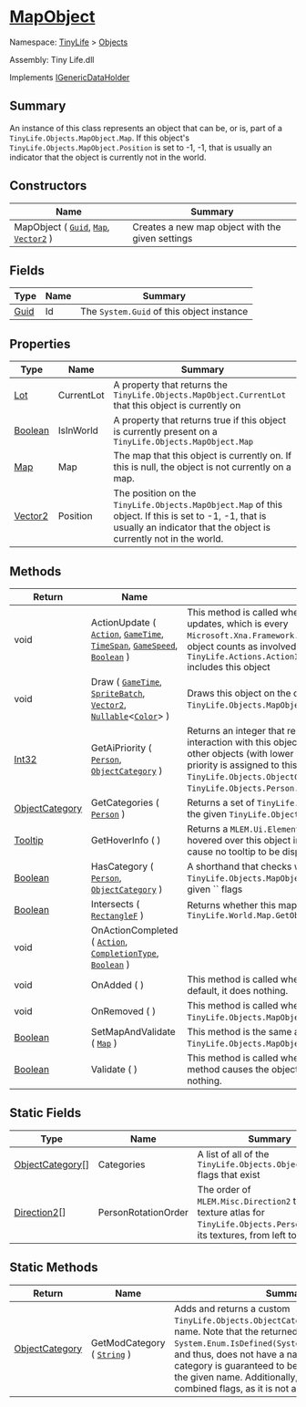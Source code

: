 # [MapObject](./MapObject.md)

Namespace: [TinyLife]() > [Objects]()

Assembly: Tiny Life.dll

Implements [IGenericDataHolder](./MapObject.md)

## Summary
An instance of this class represents an object that can be, or is, part of a `TinyLife.Objects.MapObject.Map`.  If this object's `TinyLife.Objects.MapObject.Position` is set to -1, -1, that is usually an indicator that the object is currently not in the world.

## Constructors

| Name | Summary | 
| --- | --- | 
| MapObject ( [`Guid`](https://docs.microsoft.com/en-us/dotnet/api/System.Guid), [`Map`](./../World/Map.md), [`Vector2`](./MapObject.md) ) | Creates a new map object with the given settings | 


## Fields

| Type | Name | Summary | 
| --- | --- | --- | 
| [Guid](https://docs.microsoft.com/en-us/dotnet/api/System.Guid) | Id | The `System.Guid` of this object instance | 


## Properties

| Type | Name | Summary | 
| --- | --- | --- | 
| [Lot](./../World/Lot.md) | CurrentLot | A property that returns the `TinyLife.Objects.MapObject.CurrentLot` that this object is currently on | 
| [Boolean](https://docs.microsoft.com/en-us/dotnet/api/System.Boolean) | IsInWorld | A property that returns true if this object is currently present on a `TinyLife.Objects.MapObject.Map` | 
| [Map](./../World/Map.md) | Map | The map that this object is currently on.  If this is null, the object is not currently on a map. | 
| [Vector2](./MapObject.md) | Position | The position on the `TinyLife.Objects.MapObject.Map` of this object.  If this is set to -1, -1, that is usually an indicator that the object is currently not in the world. | 


## Methods

| Return | Name | Summary | 
| --- | --- | --- | 
| void | ActionUpdate ( [`Action`](./../Actions/Action.md), [`GameTime`](./MapObject.md), [`TimeSpan`](https://docs.microsoft.com/en-us/dotnet/api/System.TimeSpan), [`GameSpeed`](./../GameSpeed.md), [`Boolean`](https://docs.microsoft.com/en-us/dotnet/api/System.Boolean) ) | This method is called when an `TinyLife.Actions.Action` that this object is involved in updates, which is every `Microsoft.Xna.Framework.Game.Update(Microsoft.Xna.Framework.GameTime)` frame.  This object counts as involved in the action if its `TinyLife.Actions.ActionInfo`'s `TinyLife.Actions.ActionInfo.GetInvolvedObjects``1(TinyLife.Objects.ObjectCategory)` includes this object | 
| void | Draw ( [`GameTime`](./MapObject.md), [`SpriteBatch`](./MapObject.md), [`Vector2`](./MapObject.md), [`Nullable`](https://docs.microsoft.com/en-us/dotnet/api/System.Nullable-1)\<[`Color`](./MapObject.md)> ) | Draws this object on the current `TinyLife.Objects.MapObject.Map`, at the current `TinyLife.Objects.MapObject.Position`. | 
| [Int32](https://docs.microsoft.com/en-us/dotnet/api/System.Int32) | GetAiPriority ( [`Person`](./Person.md), [`ObjectCategory`](./ObjectCategory.md) ) | Returns an integer that represents a priority for the `TinyLife.Objects.PersonAi`'s interaction with this object.  A higher priority means that this object will be picked over other objects (with lower priority).  The default return value is 0, meaning that no special priority is assigned to this object.  For any `TinyLife.Objects.Furniture` with the `TinyLife.Objects.ObjectCategory.Bed` category that is the person's `TinyLife.Objects.Person.LastBedSleptIn`, 10 is returned. | 
| [ObjectCategory](./ObjectCategory.md) | GetCategories ( [`Person`](./Person.md) ) | Returns a set of `TinyLife.Objects.ObjectCategory` flags that this object has, based on the given `TinyLife.Objects.Person`. | 
| [Tooltip](./MapObject.md) | GetHoverInfo (  ) | Returns a `MLEM.Ui.Elements.Tooltip` object that is displayed whenever the mouse is hovered over this object in the world.  By default, this method returns null, which will cause no tooltip to be displayed. | 
| [Boolean](https://docs.microsoft.com/en-us/dotnet/api/System.Boolean) | HasCategory ( [`Person`](./Person.md), [`ObjectCategory`](./ObjectCategory.md) ) | A shorthand that checks whether `TinyLife.Objects.MapObject.GetCategories(TinyLife.Objects.Person)` overlaps with the given `` flags | 
| [Boolean](https://docs.microsoft.com/en-us/dotnet/api/System.Boolean) | Intersects ( [`RectangleF`](./MapObject.md) ) | Returns whether this map object intersects with the given rectangle.  This is used for `TinyLife.World.Map.GetObjects``1(MLEM.Misc.RectangleF)` | 
| void | OnActionCompleted ( [`Action`](./../Actions/Action.md), [`CompletionType`](./MapObject.md), [`Boolean`](https://docs.microsoft.com/en-us/dotnet/api/System.Boolean) ) |  | 
| void | OnAdded (  ) | This method is called when this object is added to a `TinyLife.Objects.MapObject.Map`.  By default, it does nothing. | 
| void | OnRemoved (  ) | This method is called when this object is removed from a `TinyLife.Objects.MapObject.Map`.  By default, it does nothing. | 
| [Boolean](https://docs.microsoft.com/en-us/dotnet/api/System.Boolean) | SetMapAndValidate ( [`Map`](./../World/Map.md) ) | This method is the same as `TinyLife.Objects.MapObject.Validate`, but it also sets the `TinyLife.Objects.MapObject.Map`. | 
| [Boolean](https://docs.microsoft.com/en-us/dotnet/api/System.Boolean) | Validate (  ) | This method is called when this object is loaded from disk.  Returning false on this method causes the object to be removed from the map.  By default, this method does nothing. | 


## Static Fields

| Type | Name | Summary | 
| --- | --- | --- | 
| [ObjectCategory](./MapObject.md)[] | Categories | A list of all of the `TinyLife.Objects.ObjectCategory` flags that exist | 
| [Direction2](./MapObject.md)[] | PersonRotationOrder | The order of `MLEM.Misc.Direction2` that the texture atlas for `TinyLife.Objects.Person` has for its textures, from left to right | 


## Static Methods

| Return | Name | Summary | 
| --- | --- | --- | 
| [ObjectCategory](./ObjectCategory.md) | GetModCategory ( [`String`](https://docs.microsoft.com/en-us/dotnet/api/System.String) ) | Adds and returns a custom `TinyLife.Objects.ObjectCategory` with the given name.  Note that the returned category is not `System.Enum.IsDefined(System.Type,System.Object)`, and thus, does not have a name.  The returned category is guaranteed to be unique and mapped to the given name. Additionally, it can be used in combined flags, as it is not a combined flag itself. | 


